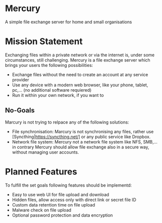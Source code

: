 # Mercury
A simple file exchange server for home and small organisations

# Mission Statement
Exchanging files within a private network or via the internet is, under some circumstances, still challenging. Mercury is a file exchange server which brings your users the following possibilities:

* Exchange files without the need to create an account at any service provider
* Use any device with a modern web browser, like your phone, tablet, pc,... (no additional software requiered)
* Run it within your own network, if you want to

## No-Goals
Marcury is not trying to relpace any of the following solutions:

* File synchronisation: Marcury is not synchronising any files, rather use [Syncthing|https://syncthing.net/] or any public service like Dropbox.
* Network file system: Mercury not a network file system like NFS, SMB,... in contrary Mercury should allow file exchange also in a secure way, without managing user accounts.

# Planned Features
To fulfill the set goals following features should be implementd:

* Easy to use web UI for file upload and download
* Hidden files, allow access only with direct link or secret file ID
* Custom data retention time on file upload
* Malware check on file upload
* Optional password protection and data encryption